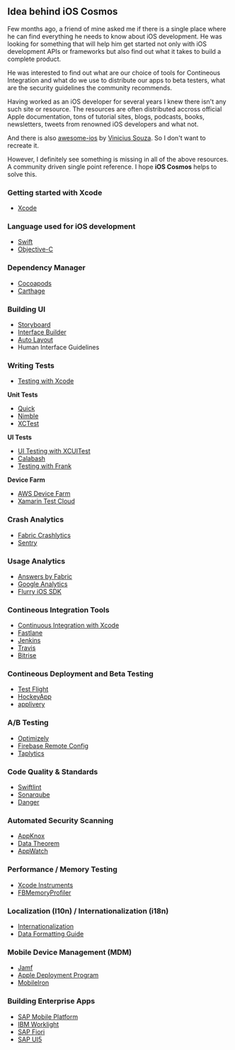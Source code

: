 ## Idea behind iOS Cosmos

Few months ago, a friend of mine asked me if there is a single place where he can find everything he needs to know about iOS development. He was looking for something that will help him get started not only with iOS development APIs or frameworks but also find out what it takes to build a complete product. 

He was interested to find out what are our choice of tools for Contineous Integration and what do we use to distribute our apps to beta testers, what are the security guidelines the community recommends. 

Having worked as an iOS developer for several years I knew there isn't any such site or resource. The resources are often distributed accross official Apple documentation, tons of tutorial sites, blogs, podcasts, books, newsletters, tweets from renowned iOS developers and what not. 

And there is also [awesome-ios](https://github.com/vsouza/awesome-ios) by [Vinicius Souza](https://github.com/vsouza). So I don't want to recreate it. 

However, I definitely see something is missing in all of the above resources. A community driven single point reference. I hope **iOS Cosmos** helps to solve this.

### Getting started with Xcode

- [Xcode](https://developer.apple.com/xcode/)

### Language used for iOS development

- [Swift](https://developer.apple.com/swift/)
- [Objective-C](https://developer.apple.com/library/content/documentation/Cocoa/Conceptual/ProgrammingWithObjectiveC/Introduction/Introduction.html)

### Dependency Manager

- [Cocoapods](https://cocoapods.org)
- [Carthage](https://github.com/Carthage/Carthage)

### Building UI

- [Storyboard](https://developer.apple.com/library/content/documentation/General/Conceptual/Devpedia-CocoaApp/Storyboard.html)
- [Interface Builder](https://developer.apple.com/xcode/interface-builder/)
- [Auto Layout](https://developer.apple.com/library/content/documentation/UserExperience/Conceptual/AutolayoutPG/index.html)
- Human Interface Guidelines

### Writing Tests

- [Testing with Xcode](https://developer.apple.com/library/content/documentation/DeveloperTools/Conceptual/testing_with_xcode/chapters/01-introduction.html)

**Unit Tests**

- [Quick](https://github.com/Quick/Quick)
- [Nimble](https://github.com/Quick/Nimble)
- [XCTest](https://developer.apple.com/documentation/xctest)

**UI Tests**

- [UI Testing with XCUITest](https://developer.apple.com/library/content/documentation/DeveloperTools/Conceptual/testing_with_xcode/chapters/09-ui_testing.html)
- [Calabash](http://calaba.sh)
- [Testing with Frank](http://testingwithfrank.github.io)

**Device Farm**
- [AWS Device Farm](https://aws.amazon.com/device-farm/)
- [Xamarin Test Cloud](https://www.xamarin.com/test-cloud)

### Crash Analytics

- [Fabric Crashlytics](https://fabric.io/kits/ios/crashlytics)
- [Sentry](https://sentry.io)

### Usage Analytics

- [Answers by Fabric](https://fabric.io/kits/ios/answers)
- [Google Analytics](https://developers.google.com/analytics/devguides/collection/firebase/ios/)
- [Flurry iOS SDK](https://github.com/flurry/flurry-ios-sdk)

### Contineous Integration Tools

- [Continuous Integration with Xcode](https://developer.apple.com/library/content/documentation/IDEs/Conceptual/xcode_guide-continuous_integration/)
- [Fastlane](https://fastlane.tools)
- [Jenkins](https://jenkins.io/doc/)
- [Travis](https://travis-ci.com)
- [Bitrise](https://www.bitrise.io)

### Contineous Deployment and Beta Testing

- [Test Flight](https://developer.apple.com/testflight/)
- [HockeyApp](https://hockeyapp.net)
- [applivery](http://applivery.com)

### A/B Testing

- [Optimizely](https://www.optimizely.com)
- [Firebase Remote Config](https://firebase.google.com/docs/remote-config/)
- [Taplytics](https://taplytics.com/mobile-ab-testing/)

### Code Quality & Standards

- [Swiftlint](https://github.com/realm/SwiftLint)
- [Sonarqube](https://www.sonarqube.org)
- [Danger](https://github.com/danger/danger)

### Automated Security Scanning

- [AppKnox](https://www.appknox.com)
- [Data Theorem](https://www.datatheorem.com)
- [AppWatch](http://appwatch.io)

### Performance / Memory Testing

- [Xcode Instruments](https://developer.apple.com/library/content/documentation/DeveloperTools/Conceptual/InstrumentsUserGuide/index.html)
- [FBMemoryProfiler](https://github.com/facebook/FBMemoryProfiler)

### Localization (l10n) / Internationalization (i18n)

- [Internationalization](https://developer.apple.com/library/content/documentation/MacOSX/Conceptual/BPInternational/Introduction/Introduction.html)
- [Data Formatting Guide](https://developer.apple.com/library/content/documentation/Cocoa/Conceptual/DataFormatting/DataFormatting.html)

### Mobile Device Management (MDM)

- [Jamf](https://www.jamf.com/solutions/)
- [Apple Deployment Program](https://deploy.apple.com)
- [MobileIron](https://www.mobileiron.com)

### Building Enterprise Apps

- [SAP Mobile Platform](https://www.sap.com/sea/products/mobile-app-development-platform.html)
- [IBM Worklight](https://www.ibm.com/support/knowledgecenter/en/SSZH4A_6.0.0/com.ibm.worklight.getstart.doc/topics/c_overview.html)
- [SAP Fiori](https://www.sap.com/sea/products/fiori.html)
- [SAP UI5](https://sapui5.hana.ondemand.com)
